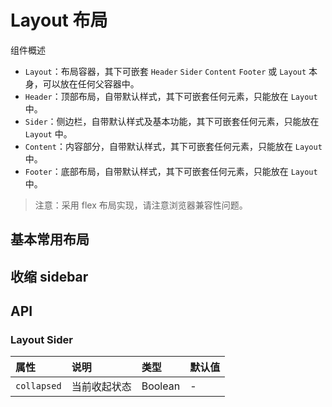 # Layout 布局 <Common-SourceCodeLink comp="layout" />

组件概述

+ `Layout`：布局容器，其下可嵌套 `Header` `Sider` `Content` `Footer` 或 `Layout` 本身，可以放在任何父容器中。
+ `Header`：顶部布局，自带默认样式，其下可嵌套任何元素，只能放在 `Layout` 中。
+ `Sider`：侧边栏，自带默认样式及基本功能，其下可嵌套任何元素，只能放在 `Layout` 中。
+ `Content`：内容部分，自带默认样式，其下可嵌套任何元素，只能放在 `Layout` 中。
+ `Footer`：底部布局，自带默认样式，其下可嵌套任何元素，只能放在 `Layout` 中。

> 注意：采用 flex 布局实现，请注意浏览器兼容性问题。


## 基本常用布局

<Common-Democode>
  <layout-demo1 />
  <highlight-code slot="codeText" lang="vue">
    <template>
      <div id="components-layout-demo-basic">
        <a-layout style="height: 50vh;">
          <a-layout-header>Header</a-layout-header>
          <a-layout-content>Content</a-layout-content>
          <a-layout-footer>Footer</a-layout-footer>
        </a-layout>
        <hr />
        <a-layout>
          <a-layout-header>Header</a-layout-header>
          <a-layout>
            <a-layout-sider>Sider</a-layout-sider>
            <a-layout-content>Content</a-layout-content>
          </a-layout>
          <a-layout-footer>Footer</a-layout-footer>
        </a-layout>
        <hr />
        <a-layout>
          <a-layout-sider>Sider</a-layout-sider>
          <a-layout>
            <a-layout-header>Header</a-layout-header>
            <a-layout-content>Content</a-layout-content>
            <a-layout-footer>Footer</a-layout-footer>
          </a-layout>
        </a-layout>
      </div>
    </template>
    <style>
    #components-layout-demo-basic {
      text-align: center;
    }
    #components-layout-demo-basic .a-layout-header,
    #components-layout-demo-basic .a-layout-footer {
      background: #7dbcea;
      color: #fff;
    }
    #components-layout-demo-basic .a-layout-footer {
      line-height: 1.5;
    }
    #components-layout-demo-basic .a-layout-sider {
      background: #3ba0e9;
      color: #fff;
      line-height: 120px;
    }
    #components-layout-demo-basic .a-layout-content {
      background: rgba(16, 142, 233, 1);
      color: #fff;
      min-height: 120px;
      line-height: 120px;
    }
    #components-layout-demo-basic > .a-layout {
      margin-bottom: 48px;
    }
    #components-layout-demo-basic > .a-layout:last-child {
      margin: 0;
    }
    </style>
  </highlight-code>
</Common-Democode>

## 收缩 sidebar

<Common-Democode>
  <layout-demo3 />
  <highlight-code slot="codeText" lang="vue">
    <template>
      <div id="components-layout-demo-collapsed">
        <a-layout :collapsed="collapsed">
          <a-layout-header>Header</a-layout-header>
          <a-layout>
            <a-layout-sider>Sider</a-layout-sider>
            <a-layout-content>
              <a-button @click="collapsed = !collapsed">Click Me</a-button>
              Content
            </a-layout-content>
          </a-layout>
          <a-layout-footer>Footer</a-layout-footer>
        </a-layout>
        <hr />
        <a-layout :collapsed="collapsed">
          <a-layout-sider>Sider</a-layout-sider>
          <a-layout>
            <a-layout-header>
              <a-button @click="collapsed = !collapsed">Click Me</a-button>
              Header
            </a-layout-header>
            <a-layout-content>
              Content
            </a-layout-content>
            <a-layout-footer>Footer</a-layout-footer>
          </a-layout>
        </a-layout>
      </div>
    </template>
    <script>
    export default {
      data () {
        return {
          collapsed: true,
        }
      }
    }
    </script>
    <style>
    #components-layout-demo-collapsed {
      text-align: center;
    }
    #components-layout-demo-collapsed .a-layout-header,
    #components-layout-demo-collapsed .a-layout-footer {
      background: #7dbcea;
      color: #fff;
    }
    #components-layout-demo-collapsed .a-layout-footer {
      line-height: 1.5;
    }
    #components-layout-demo-collapsed .a-layout-sider {
      background: #3ba0e9;
      color: #fff;
      line-height: 120px;
    }
    #components-layout-demo-collapsed .a-layout-content {
      background: rgba(16, 142, 233, 1);
      color: #fff;
      min-height: 120px;
      line-height: 120px;
    }
    #components-layout-demo-collapsed > .a-layout {
      margin-bottom: 48px;
    }
    #components-layout-demo-collapsed > .a-layout:last-child {
      margin: 0;
    }
    </style>
  </highlight-code>
</Common-Democode>


## API

### Layout Sider

属性 |	说明	| 类型 |	默认值
:--- | :--- | :--- | :---
`collapsed` | 当前收起状态 | Boolean | -
